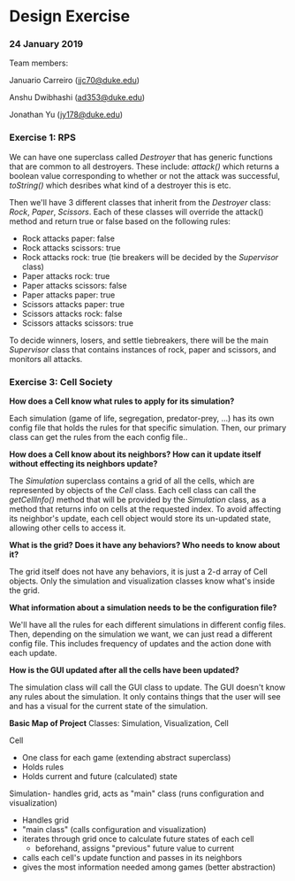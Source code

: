 Design Exercise
===
### 24 January 2019

Team members: 

Januario Carreiro (jjc70@duke.edu)

Anshu Dwibhashi (ad353@duke.edu)

Jonathan Yu (jy178@duke.edu)

### Exercise 1: RPS
We can have one superclass called _Destroyer_ that has generic functions that are common to all destroyers.
These include: _attack()_ which returns a boolean value corresponding to whether or not the attack was successful,
_toString()_ which desribes what kind of a destroyer this is etc.

Then we'll have 3 different classes that inherit from the _Destroyer_ class:
_Rock_, _Paper_, _Scissors_. Each of these classes will override the attack() method
and return true or false based on the following rules:

- Rock attacks paper: false
- Rock attacks scissors: true
- Rock attacks rock: true (tie breakers will be decided by the _Supervisor_ class)
- Paper attacks rock: true
- Paper attacks scissors: false
- Paper attacks paper: true
- Scissors attacks paper: true
- Scissors attacks rock: false
- Scissors attacks scissors: true 

To decide winners, losers, and settle tiebreakers, there will be the main _Supervisor_ class
that contains instances of rock, paper and scissors, and monitors all attacks.

### Exercise 3: Cell Society

**How does a Cell know what rules to apply for its simulation?**

Each simulation (game of life, segregation, predator-prey, ...) has its own config file that holds
the rules for that specific simulation. Then, our primary class can get 
the rules from the each config file..

**How does a Cell know about its neighbors? How can it update itself without effecting its neighbors update?**

The _Simulation_ superclass contains a grid of all the cells, which are represented by objects of 
the _Cell_ class. Each cell class can call the _getCellInfo()_ method that will be provided by
the _Simulation_ class, as a method that returns info on cells at the requested index. To avoid affecting its
neighbor's update, each cell object would store its un-updated state, allowing other cells to access it.

**What is the grid? Does it have any behaviors? Who needs to know about it?**

The grid itself does not have any behaviors, it is just a 2-d array of Cell objects. Only the simulation
and visualization classes know what's inside the grid.

**What information about a simulation needs to be the configuration file?**

We'll have all the rules for each different simulations in different config files.
Then, depending on the simulation we want, we can just read a different config file.
This includes frequency of updates and the action done with each update.

**How is the GUI updated after all the cells have been updated?**

The simulation class will call the GUI class to update. The GUI doesn't know any rules
about the simulation. It only contains things that the user will see and has a visual for
the current state of the simulation.

**Basic Map of Project**
Classes: Simulation, Visualization, Cell

Cell
* One class for each game (extending abstract superclass)
* Holds rules
* Holds current and future (calculated) state

Simulation- handles grid, acts as "main" class (runs configuration and visualization)
* Handles grid
* "main class" (calls configuration and visualization)
* iterates through grid once to calculate future states of each cell
    * beforehand, assigns "previous" future value to current
* calls each cell's update function and passes in its neighbors
* gives the most information needed among games (better abstraction)